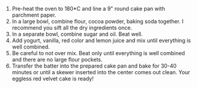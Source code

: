 1) Pre-heat the oven to 180*C and line a 9" round cake pan with parchment paper.
2) In a large bowl, combine flour, cocoa powder, baking soda together. I recommend you sift all the dry ingredients once.
3) In a separate bowl, combine sugar and oil. Beat well.
4) Add yogurt, vanilla, red color and lemon juice and mix until everything is well combined.
5) Be careful to not over mix. Beat only until everything is well combined and there are no large flour pockets.
6) Transfer the batter into the prepared cake pan and bake for 30-40 minutes or until a skewer inserted into the center comes out clean. Your eggless red velvet cake is ready!
